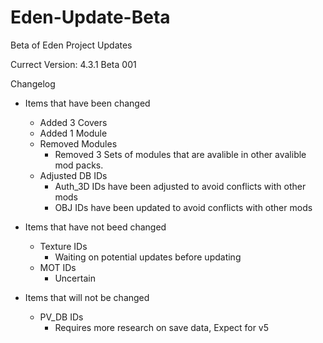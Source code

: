 # Eden-Update-Beta
Beta of Eden Project Updates

Currect Version: 4.3.1 Beta 001

Changelog

- Items that have been changed
  - Added 3 Covers
  - Added 1 Module
  - Removed Modules
    - Removed 3 Sets of modules that are avalible in other avalible mod packs.
  - Adjusted DB IDs
    - Auth_3D IDs have been adjusted to avoid conflicts with other mods
    - OBJ IDs have been updated to avoid conflicts with other mods 

- Items that have not beed changed
  - Texture IDs
    - Waiting on potential updates before updating 
  - MOT IDs
    - Uncertain  

- Items that will not be changed
  - PV_DB IDs
    - Requires more research on save data, Expect for v5
